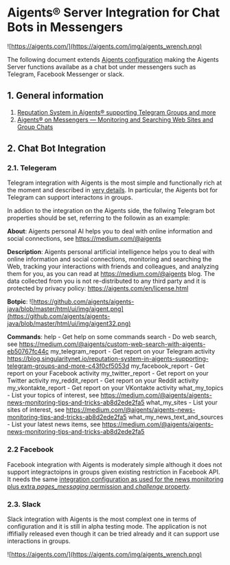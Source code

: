 # Aigents® Server Integration for Chat Bots in Messengers

![https://aigents.com/](https://aigents.com/img/aigents_wrench.png)

The following document extends [Aigents configuration](https://github.com/aigents/aigents-java/blob/master/doc/README.md) making the Aigents Server functions availabe as a chat bot under messengers such as Telegram, Facebook Messenger or slack. 

## 1. General information

1. [Reputation System in Aigents® supporting Telegram Groups and more](https://blog.singularitynet.io/reputation-system-in-aigents-supporting-telegram-groups-and-more-c43f0cf5053d)
1. [Aigents® on Messengers — Monitoring and Searching Web Sites and Group Chats](https://medium.com/@aigents/aigents-on-messengers-monitoring-and-searching-web-sites-and-group-chats-f5d585e0355e)

## 2. Chat Bot Integration


### 2.1. Telegeram

Telegram integration with Aigents is the most simple and functionally rich at the moment and described in [very details]((https://blog.singularitynet.io/reputation-system-in-aigents-supporting-telegram-groups-and-more-c43f0cf5053d)). In particular, the Aigents bot for Telegram can support interactons in groups.    

In addion to the integration on the Aigents side, the follwing Telegram bot properties should be set, referring to the followin as an example:

**About**:
Aigents personal AI helps you to deal with online information and social connections, see https://medium.com/@aigents

**Description**: 
Aigents personal artificial intelligence helps you to deal with online information and social connections, monitoring and searching the Web, tracking your interactions with friends and colleagues, and analyzing them for you, as you can read at https://medium.com/@aigents blog. The data collected from you is not re-distributed to any third party and it is protected by privacy policy: https://aigents.com/en/license.html

**Botpic**: ![https://github.com/aigents/aigents-java/blob/master/html/ui/img/aigent.png](https://github.com/aigents/aigents-java/blob/master/html/ui/img/aigent32.png)

**Commands**:
help - Get help on some commands 
search - Do web search, see https://medium.com/@aigents/custom-web-search-with-aigents-eb50767fc44c
my_telegram_report - Get report on your Telegram activity https://blog.singularitynet.io/reputation-system-in-aigents-supporting-telegram-groups-and-more-c43f0cf5053d 
my_facebook_report - Get report on your Facebook activity
my_twitter_report - Get report on your Twitter activity
my_reddit_report - Get report on your Reddit activity
my_vkontakte_report - Get report on your VKontakte activity
what_my_topics - List your topics of interest, see https://medium.com/@aigents/aigents-news-monitoring-tips-and-tricks-ab8d2ede2fa5
what_my_sites - List your sites of interest, see https://medium.com/@aigents/aigents-news-monitoring-tips-and-tricks-ab8d2ede2fa5
what_my_news_text_and_sources - List your latest news items, see https://medium.com/@aigents/aigents-news-monitoring-tips-and-tricks-ab8d2ede2fa5
   
	
### 2.2 Facebook

Facebook integration with Aigents is moderately simple although it does not support integractoipns in groups given existing restriction in Facebook API. It needs the same [integration configuration as used for the news moniitoring plus extra *pages_messaging* permission and *challenge* property](https://github.com/aigents/aigents-java/blob/master/doc/aigents_integration_news_user.md).

### 2.3. Slack

Slack integration with Aigents is the most complext one in terms of configuration and it is still in alpha testing mode. The application is not iffifially released even though it can be tried already and it can support use interactions in groups.

![https://aigents.com/](https://aigents.com/img/aigents_wrench.png)
